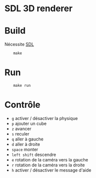 # SDL 3D renderer

# Build

Nécessite [SDL](https://www.libsdl.org/)
```
    make
```

# Run

```
    make run
```

# Contrôle

- `g` activer / désactiver la physique
- `p` ajouter un cube
- `z` avancer
- `s` reculer
- `q` aller à gauche
- `d` aller à droite
- `space` monter
- `left shift` descendre
- `e` rotation de la caméra vers la gauche
- `r` rotation de la caméra vers la droite
- `h` activer / désactiver le message d'aide